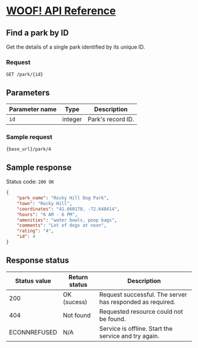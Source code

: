# [WOOF! API Reference](overview.md#reference)
## Find a park by ID

Get the details of a single park identified by its unique ID.

### Request
```
GET /park/{id}
```

## Parameters

|Parameter name   |Type   |Description   |   
|---|---|---|
| `id`  |integer  | Park's record ID.   |

### Sample request
```
{base_url}/park/4
``` 

## Sample response
Status code: `200 OK`

```json
{
    "park_name": "Rocky Hill Dog Park",
    "town": "Rocky Hill",
    "coordinates": "41.660178, -72.648414",
    "hours": "6 AM - 6 PM",
    "amenities": "water bowls, poop bags",
    "comments": "Lot of dogs at noon",
    "rating": "4",
    "id": 4
}
```

## Response status
|Status value   |Return status  |Description   |   
|---|---|---|
|200  |OK (sucess)  | Request successful. The server has responded as required.  |  
|404|Not found|Requested resource could not be found.|
|ECONNREFUSED|N/A|Service is offline. Start the service and try again.|
